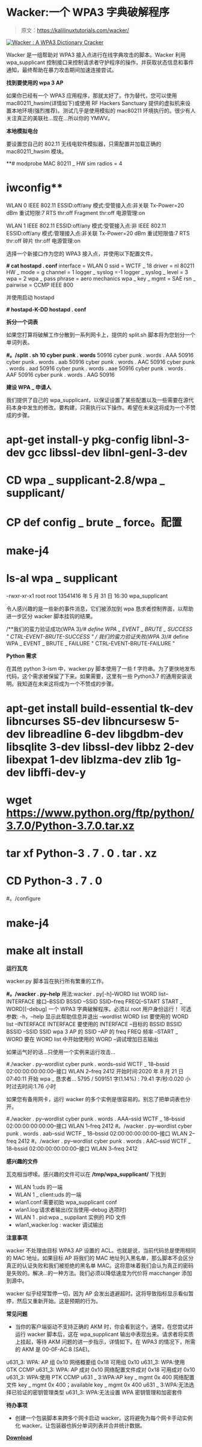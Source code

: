 # Wacker:一个 WPA3 字典破解程序

> 原文：<https://kalilinuxtutorials.com/wacker/>

[![Wacker : A WPA3 Dictionary Cracker](img//524a06941e90778c683a1e9389965912.png "Wacker : A WPA3 Dictionary Cracker")](https://1.bp.blogspot.com/-68NNODw4V_s/X3Mtx308QLI/AAAAAAAAHr8/9AOrfq8LzvgS2zT2bOCs0D8dQ-kaj4E5QCLcBGAsYHQ/s728/Wacker.png)

Wacker 是一组帮助对 WPA3 接入点进行在线字典攻击的脚本。Wacker 利用 wpa_supplicant 控制接口来控制请求者守护程序的操作，并获取状态信息和事件通知，最终帮助在暴力攻击期间加速连接尝试。

**找到要使用的 wpa 3 AP**

如果你已经有一个 WPA3 应用程序，那就太好了。作为替代，您可以使用 mac80211_hwsim(详情如下)或使用 RF Hackers Sanctuary 提供的虚拟机来设置本地环境(强烈推荐)。测试几乎是使用模拟的 mac80211 环境执行的。很少有人关注真正的美联社…现在…所以你的 YMWV。

**本地模拟电台**

要设置您自己的 802.11 无线电软件模拟器，只需配置并加载正确的 mac80211_hwsim 模块。

**# modprobe MAC 80211 _ HW sim radios = 4
# iwconfig**
WLAN 0 IEEE 802.11 ESSID:off/any
模式:受管接入点:非关联 Tx-Power=20 dBm
重试短限:7 RTS thr:off Fragment thr:off
电源管理:on

WLAN 1 IEEE 802.11 ESSID:off/any
模式:受管接入点:非 IEEE 802.11 ESSID:off/any
模式:管理接入点:非关联 Tx-Power=20 dBm
重试短限值:7 RTS thr:off 碎片 thr:off
电源管理:on

选择一个新接口作为您的 WPA3 接入点，并使用以下配置文件。

**# cat hostapd . conf**
interface = WLAN 0
ssid = WCTF _ 18
driver = nl 80211
HW _ mode = g
channel = 1
logger _ syslog =-1
logger _ syslog _ level = 3
wpa = 2
wpa _ pass phrase = aero mechanics
wpa _ key _ mgmt = SAE
rsn _ pairwise = CCMP
IEEE 800

并使用启动 hostapd

**# hostapd-K-DD hostapd . conf**

**拆分一个词表**

如果您打算将破解工作分散到一系列网卡上，提供的 split.sh 脚本将为您划分一个单词列表。

**#。/split . sh 10 cyber punk . words**
50916 cyber punk . words . AAA
50916 cyber punk . words . aab
50916 cyber punk . words . AAC
50916 cyber punk . words . aad
50916 cyber punk . words . aae
50916 cyber punk . words . AAF
50916 cyber punk . words . AAG
50916

**建设 WPA _ 申请人**

我们提供了自己的 wpa_supplicant，以保证设置了某些配置以及一些需要在源代码本身中发生的修改。要构建，只需执行以下操作。希望在未来这将成为一个不赞成的步骤。

# apt-get install-y pkg-config libnl-3-dev gcc libssl-dev libnl-genl-3-dev
# CD wpa _ supplicant-2.8/wpa _ supplicant/
# CP def config _ brute _ force。配置
# make-j4
# ls-al wpa _ supplicant
-rwxr-xr-x1 root root 13541416 年 5 月 31 日 16:30 wpa_supplicant

令人感兴趣的是一些新的事件消息，它们被添加到 wpa 恳求者控制界面，以帮助进一步区分 wacker 脚本挂钩的结果。

/**我们的蛮力验证成功(WPA 3)*/# define WPA _ EVENT _ BRUTE _ SUCCESS " CTRL-EVENT-BRUTE-SUCCESS "
/* *我们的蛮力验证失败(WPA 3)*/# define WPA _ EVENT _ BRUTE _ FAILURE " CTRL-EVENT-BRUTE-FAILURE "

**Python 需求**

在其他 python 3-ism 中，wacker.py 脚本使用了一些 f 字符串。为了更快地发布代码，这个需求被保留了下来。如果需要，这里有一些 Python3.7 的通用安装说明。我知道在未来这将成为一个不赞成的步骤。

# apt-get install build-essential tk-dev libncurses S5-dev libncursesw 5-dev libreadline 6-dev libgdbm-dev libsqlite 3-dev libssl-dev libbz 2-dev libexpat 1-dev liblzma-dev zlib 1g-dev libffi-dev-y
# wget https://www.python.org/ftp/python/3.7.0/Python-3.7.0.tar.xz
# tar xf Python-3 . 7 . 0 . tar . xz
# CD Python-3 . 7 . 0
#。/configure
# make-j4
# make alt install

**运行瓦克**

wacker.py 脚本旨在执行所有繁重的工作。

**#。/wacker . py–help**
用法:wacker . py[-h]–WORD list WORD list–INTERFACE 接口–BSSID BSSID
–SSID SSID–freq FREQ[–START START _ WORD][–debug]
一个 WPA3 字典破解程序。必须以 root 用户身份运行！
可选参数:
-h，–help 显示此帮助信息并退出
–wordlist WORD list 要使用的 WORD list
–INTERFACE INTERFACE
要使用的 INTERFACE
–目标的 BSSID BSSID BSSID
–SSID SSID wpa 3 AP 的 SSID
–AP 的 freq FREQ 频率
–START _ WORD 要在 WORD list 中开始使用的 WORD
–调试增加日志输出

如果运气好的话…只使用一个实例来运行攻击…

#./wacker . py–wordlist cyber punk . words–ssid WCTF _ 18–bssid 02:00:00:00:00:00–接口 WLAN 2–freq 2412
开始时间:2020 年 8 月 21 日 07:40:11
开始 wpa _ 恳求者…
5795 / 509151 字(1.14%) : 79.41 字/秒:0.020 小时过去时间:1.76 小时

如果您有备用网卡，运行 wacker 的多个实例是很容易的。别忘了把单词表也分开。

#./wacker . py–wordlist cyber punk . words . AAA–ssid WCTF _ 18–bssid 02:00:00:00:00:00–接口 WLAN 1–freq 2412
#。/wacker . py–wordlist cyber punk . words . aab–ssid WCTF _ 18–bssid 02:00:00:00:00:00–接口 WLAN 2–freq 2412
#。/wacker . py–wordlist cyber punk . words . AAC–ssid WCTF _ 18–bssid 02:00:00:00:00:00–接口 WLAN 3–freq 2412

**感兴趣的文件**

瓦克相当啰嗦。感兴趣的文件可以在 **/tmp/wpa_supplicant/** 下找到

*   WLAN 1:uds 的一端
*   WLAN 1 _ client:uds 的一端
*   wlan1.conf:需要初始 wpa_supplicant conf
*   wlan1.log:请求者输出(仅当使用–debug 选项时)
*   WLAN 1 . pid:wpa _ suppliant 实例的 PID 文件
*   wlan1_wacker.log : wacker 调试输出

**注意事项**

wacker 不处理由目标 WPA3 AP 设置的 ACL。也就是说，当前代码总是使用相同的 MAC 地址。如果目标 AP 将我们的 MAC 地址列入黑名单，那么脚本不会区分真正的认证失败和我们被拒绝的黑名单 MAC。这将意味着我们会认为真正的密码是失败的。解决…的一种方法。我们必须以降低速度为代价将 macchanger 添加到源中。

wacker 似乎经常暂停一切，因为 AP 会发出退避超时。这将导致指标显示看似暂停，然后又重新开始。这是预期的行为。

**常见问题**

*   当你的客户端驱动不支持正确的 AKM 时，你会看到这个。通常，在您尝试并运行 wacker 脚本后，这在 wpa_supplicant 输出中表现出来。请求者将实质上挂起，等待 AKM 问题的进一步指示，详情如下。在 WPA3 的情况下，所需的 AKM 是 00-0F-AC:8 (SAE)。

u631_3: WPA: AP 组 0x10 网络概要组 0x18 可用组 0x10 u631_3: WPA:使用 GTK CCMP
u631_3: WPA: AP 成对 0x10 网络配置文件成对 0x18 可用成对 0x10 u631_3: WPA:使用 PTK CCMP
u631 _ 3:WPA:AP key _ mgmt 0x 400 网络配置文件 key _ mgmt 0x 400；available key _ mgmt 0x 400
u631 _ 3:WPA:无法选择已验证的密钥管理类型
u631_3: WPA:无法设置 WPA 密钥管理和加密套件

**待办事项**

*   创建一个包装脚本来跨多个网卡启动 wacker。这将避免为每个网卡手动实例化 wacker。让包装器也拆分单词列表并合并统计数据。

[**Download**](https://github.com/blunderbuss-wctf/wacker)